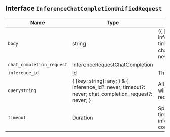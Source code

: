 ## Interface `InferenceChatCompletionUnifiedRequest`

| Name | Type | Description |
| - | - | - |
| `body` | string | ({ [key: string]: any; } & { inference_id?: never; timeout?: never; chat_completion_request?: never; }) | All values in `body` will be added to the request body. |
| `chat_completion_request` | [InferenceRequestChatCompletion](./InferenceRequestChatCompletion.md) | &nbsp; |
| `inference_id` | [Id](./Id.md) | The inference Id |
| `querystring` | { [key: string]: any; } & { inference_id?: never; timeout?: never; chat_completion_request?: never; } | All values in `querystring` will be added to the request querystring. |
| `timeout` | [Duration](./Duration.md) | Specifies the amount of time to wait for the inference request to complete. |
